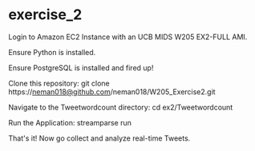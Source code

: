 # exercise_2

Login to Amazon EC2 Instance with an UCB MIDS W205 EX2-FULL AMI. 

Ensure Python is installed. 

Ensure PostgreSQL is installed and fired up!


Clone this repository: 
git clone https://neman018@github.com/neman018/W205_Exercise2.git


Navigate to the Tweetwordcount directory: 
cd ex2/Tweetwordcount


Run the Application: 
streamparse run

That's it! Now go collect and analyze real-time Tweets.
